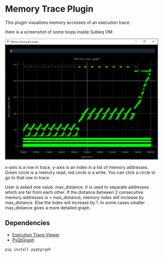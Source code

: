 # Memory Trace Plugin

This plugin visualizes memory accesses of an execution trace.

Here is a screenshot of some loops inside Subleq VM:

![Memory Trace Plugin](img/memory_trace.png "Memory Trace Plugin")

x-axis is a row in trace, y-axis is an index in a list of memory addresses. Green circle is a memory read, red circle is a write. You can click a circle to go to that row in trace.

User is asked one value: max_distance. It is used to separate addresses which are far from each other. If the distance between 2 consecutive memory addresses is > max_distance, memory index will increase by max_distance. Else the index will increase by 1. In some cases smaller max_distance gives a more detailed graph.

## Dependencies

- [Execution Trace Viewer](https://github.com/teemu-l/execution-trace-viewer)
- [PyQtGraph](http:/http://pyqtgraph.org)

```shell
pip install pyqtgraph
```

